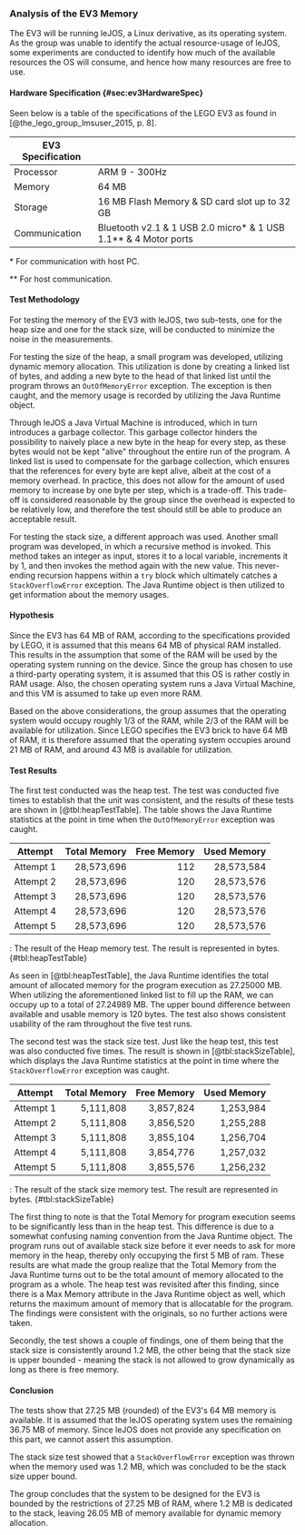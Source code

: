 ### Analysis of the EV3 Memory
The EV3 will be running leJOS, a Linux derivative, as its operating system. 
As the group was unable to identify the actual resource-usage of leJOS, some experiments are conducted to identify how much of the available resources the OS will consume, and hence how many resources are free to use.

#### Hardware Specification {#sec:ev3HardwareSpec}
Seen below is a table of the specifications of the LEGO EV3 as found in [@the_lego_group_lmsuser_2015, p. 8].

| EV3 Specification        |             |
| ------------- |:-------------|
| Processor     | ARM 9 - 300Hz |
| Memory      | 64 MB |
| Storage | 16 MB Flash Memory & SD card slot up to 32 GB |
| Communication | Bluetooth v2.1 & 1 USB 2.0 micro\* & 1 USB 1.1\*\* & 4 Motor ports |

\* For communication with host PC.

\*\* For host communication.

#### Test Methodology
For testing the memory of the EV3 with leJOS, two sub-tests, one for the heap size and one for the stack size, will be conducted to minimize the noise in the measurements.

For testing the size of the heap, a small program was developed, utilizing dynamic memory allocation. This utilization is done by creating a linked list of bytes, and adding a new byte to the head of that linked list until the program throws an `OutOfMemoryError` exception. The exception is then caught, and the memory usage is recorded by utilizing the Java Runtime object.

Through leJOS a Java Virtual Machine is introduced, which in turn introduces a garbage collector. This garbage collector hinders the possibility to naively place a new byte in the heap for every step, as these bytes would not be kept "alive" throughout the entire run of the program. A linked list is used to compensate for the garbage collection,  which ensures that the references for every byte are kept alive, albeit at the cost of a memory overhead.
In practice, this does not allow for the amount of used memory to increase by one byte per step, which is a trade-off. This trade-off is considered reasonable by the group since the overhead is expected to be relatively low, and therefore the test should still be able to produce an acceptable result.

For testing the stack size, a different approach was used. Another small program was developed, in which a recursive method is invoked. This method takes an integer as input, stores it to a local variable, increments it by 1, and then invokes the method again with the new value. This never-ending recursion happens within a `try` block which ultimately catches a `StackOverflowError` exception. The Java Runtime object is then utilized to get information about the memory usages.

#### Hypothesis
Since the EV3 has 64 MB of RAM, according to the specifications provided by LEGO, it is assumed that this means 64 MB of physical RAM installed. This results in the assumption that some of the RAM will be used by the operating system running on the device. Since the group has chosen to use a third-party operating system, it is assumed that this OS is rather costly in RAM usage. Also, the chosen operating system runs a Java Virtual Machine, and this VM is assumed to take up even more RAM.

Based on the above considerations, the group assumes that the operating system would occupy roughly 1/3 of the RAM, while 2/3 of the RAM will be available for utilization. Since LEGO specifies the EV3 brick to have 64 MB of RAM, it is therefore assumed that the operating system occupies around 21 MB of RAM, and around 43 MB is available for utilization.

#### Test Results 
The first test conducted was the heap test. The test was conducted five times to establish that the unit was consistent, and the results of these tests are shown in [@tbl:heapTestTable]. The table shows the Java Runtime statistics at the point in time when the `OutOfMemoryError` exception was caught.

| Attempt   | Total Memory | Free Memory | Used Memory |
| --------- | --------------------: | ----------: | ----------: | 
| Attempt 1 |              28,573,696 |         112 |    28,573,584 |
| Attempt 2 |              28,573,696 |         120 |    28,573,576 |
| Attempt 3 |              28,573,696 |         120 |    28,573,576 |
| Attempt 4 |              28,573,696 |         120 |    28,573,576 |
| Attempt 5 |              28,573,696 |         120 |    28,573,576 |

: The result of the Heap memory test. The result is represented in bytes. {#tbl:heapTestTable}

As seen in [@tbl:heapTestTable], the Java Runtime identifies the total amount of allocated memory for the program execution as 27.25000 MB. When utilizing the aforementioned linked list to fill up the RAM, we can occupy up to a total of 27.24989 MB. The upper bound difference between available and usable memory is 120 bytes. The test also shows consistent usability of the ram throughout the five test runs.

The second test was the stack size test. Just like the heap test, this test was also conducted five times. The result is shown in [@tbl:stackSizeTable], which displays the Java Runtime statistics at the point in time where the `StackOverflowError` exception was caught.

| Attempt   | Total Memory | Free Memory | Used Memory |
| ----------- | --------------: | -------------: | --------------: |
| Attempt 1     |     5,111,808 |        3,857,824 |        1,253,984 |
| Attempt 2     |        5,111,808 |        3,856,520 |         1,255,288 |
| Attempt 3     |        5,111,808 |        3,855,104 |         1,256,704 |
| Attempt 4     |        5,111,808 |        3,854,776 |         1,257,032 |
| Attempt 5     |        5,111,808 |        3,855,576 |         1,256,232 |

: The result of the stack size memory test. The result are represented in bytes. {#tbl:stackSizeTable}

The first thing to note is that the Total Memory for program execution seems to be significantly less than in the heap test. This difference is due to a somewhat confusing naming convention from the Java Runtime object. The program runs out of available stack size before it ever needs to ask for more memory in the heap, thereby only occupying the first 5 MB of ram. These results are what made the group realize that the Total Memory from the Java Runtime turns out to be the total amount of memory allocated to the program as a whole. The heap test was revisited after this finding, since there is a Max Memory attribute in the Java Runtime object as well, which returns the maximum amount of memory that is allocatable for the program. The findings were consistent with the originals, so no further actions were taken.

Secondly, the test shows a couple of findings, one of them being that the stack size is consistently around 1.2 MB, the other being that the stack size is upper bounded - meaning the stack is not allowed to grow dynamically as long as there is free memory.

#### Conclusion
The tests show that 27.25 MB (rounded) of the EV3's 64 MB memory is available. It is assumed that the leJOS operating system uses the remaining 36.75 MB of memory. Since leJOS does not provide any specification on this part, we cannot assert this assumption.

The stack size test showed that a `StackOverflowError` exception was thrown when the memory used was 1.2 MB, which was concluded to be the stack size upper bound.

The group concludes that the system to be designed for the EV3 is bounded by the restrictions of 27.25 MB of RAM, where 1.2 MB is dedicated to the stack, leaving 26.05 MB of memory available for dynamic memory allocation. 
